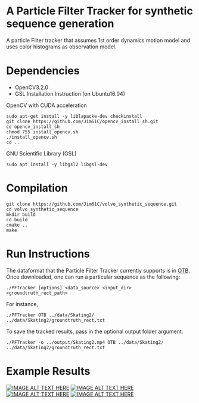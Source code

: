 # A Particle Filter Tracker for synthetic sequence generation
A particle Filter tracker that assumes 1st order dynamics motion model and uses color histograms as observation model.

Dependencies
======================
- OpenCV3.2.0
- GSL
Installation Instruction (on Ubuntu16.04)

OpenCV with CUDA acceleration
```
sudo apt-get install -y liblapacke-dev checkinstall
git clone https://github.com/Jim61C/opencv_install_sh.git
cd opencv_install_sh
chmod 755 install_opencv.sh
./install_opencv.sh
cd ..
```

GNU Scientific Library (GSL)
```
sudo apt install -y libgsl2 libgsl-dev
```


Compilation
======================
```
git clone https://github.com/Jim61C/volvo_synthetic_sequence.git
cd volvo_synthetic_sequence
mkdir build
cd build
cmake ..
make
```

Run Instructions
======================
The dataformat that the Particle Filter Tracker currently supports is in [OTB](http://cvlab.hanyang.ac.kr/tracker_benchmark/datasets.html). Once downloaded, one can run a particular sequence as the following:
```
./PFTracker [options] <data_source> <input_dir> <groundtruth_rect_path> 
```
For instance,
```
./PFTracker OTB ../data/Skating2/ ../data/Skating2/groundtruth_rect.txt
```
To save the tracked results, pass in the optional output folder argument:
```
./PFTracker -o ../output/Skating2.mp4 OTB ../data/Skating2/ ../data/Skating2/groundtruth_rect.txt
```

Example Results
======================
[![IMAGE ALT TEXT HERE](https://img.youtube.com/vi/AWHD204KHFo/0.jpg)](https://www.youtube.com/watch?v=AWHD204KHFo)
[![IMAGE ALT TEXT HERE](https://img.youtube.com/vi/ax4ERbXg_B0/0.jpg)](https://www.youtube.com/watch?v=ax4ERbXg_B0)
[![IMAGE ALT TEXT HERE](https://img.youtube.com/vi/fwd87FfnZrM/0.jpg)](https://www.youtube.com/watch?v=fwd87FfnZrM)
[![IMAGE ALT TEXT HERE](https://img.youtube.com/vi/yoEqUmQWG0M/0.jpg)](https://www.youtube.com/watch?v=yoEqUmQWG0M)
